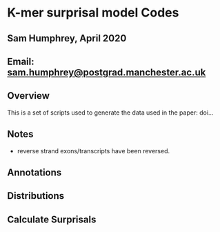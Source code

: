 # K-mer surprisal model Codes
## Sam Humphrey, April 2020
## Email: sam.humphrey@postgrad.manchester.ac.uk


## Overview
This is a set of scripts used to generate the data used in the paper: doi... 


## Notes
* reverse strand exons/transcripts have been reversed.


## Annotations
## Distributions
## Calculate Surprisals